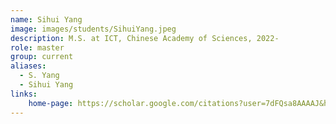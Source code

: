 ```yaml
---
name: Sihui Yang
image: images/students/SihuiYang.jpeg
description: M.S. at ICT, Chinese Academy of Sciences, 2022-
role: master
group: current
aliases:
  - S. Yang
  - Sihui Yang
links:
    home-page: https://scholar.google.com/citations?user=7dFQsa8AAAAJ&hl=zh-CN
---
```

